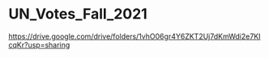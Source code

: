 # UN_Votes_Fall_2021

https://drive.google.com/drive/folders/1vhO06gr4Y6ZKT2Uj7dKmWdi2e7KIcqKr?usp=sharing 
